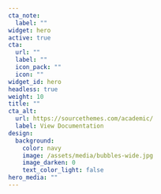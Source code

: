 ```yaml
---
cta_note:
  label: ""
widget: hero
active: true
cta:
  url: ""
  label: ""
  icon_pack: ""
  icon: ""
widget_id: hero
headless: true
weight: 10
title: ""
cta_alt:
  url: https://sourcethemes.com/academic/
  label: View Documentation
design:
  background:
    color: navy
    image: /assets/media/bubbles-wide.jpg
    image_darken: 0
    text_color_light: false
hero_media: ""
---
```


<!-- **Researhcer on Machine Learning, Theoretical Neuroscience and Artificial Intelligence** -->

<!-- Build **Anything** with Widgets -->

<!-- <span style="text-shadow: none;"><a class="github-button" href="https://github.com/gcushen/hugo-academic" data-icon="octicon-star" data-size="large" data-show-count="true" aria-label="Star this on GitHub">Star</a><script async defer src="https://buttons.github.io/buttons.js"></script></span> -->
